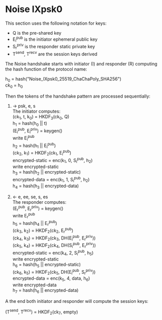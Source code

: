 # Noise IXpsk0

This section uses the following notation for keys:
- Q is the pre-shared key
- E<sub>i</sub><sup>pub</sup> is the initiator ephemeral public key
- S<sub>r</sub><sup>priv</sup> is the responder static private key
- T<sup>send</sup>, T<sup>recv</sup> are the session keys derived


The Noise handshake starts with initiator (I) and responder (R) computing the hash function of the protocol name:

h<sub>0</sub> = hash("Noise_IXpsk0_25519_ChaChaPoly_SHA256")\
ck<sub>0</sub> = h<sub>0</sub>

Then the tokens of the handshake pattern are processed sequentially:

1. -> psk, e, s\
The initiator computes:\
(ck<sub>1</sub>, t, k<sub>0</sub>) = HKDF<sub>3</sub>(ck<sub>0</sub>, Q)\
h<sub>1</sub> = hash(h<sub>0</sub> || t)\
(E<sub>i</sub><sup>pub</sup>, E<sub>i</sub><sup>priv</sup>) = keygen()\
write E<sub>i</sub><sup>pub</sup>\
h<sub>2</sub> = hash(h<sub>1</sub> || E<sub>i</sub><sup>pub</sup>)\
(ck<sub>2</sub>, k<sub>1</sub>) = HKDF<sub>2</sub>(ck<sub>1</sub>, E<sub>i</sub><sup>pub</sup>)\
encrypted-static = enc(k<sub>1</sub>, 0, S<sub>i</sub><sup>pub</sup>, h<sub>2</sub>)\
write encrypted-static\
h<sub>3</sub> = hash(h<sub>2</sub> || encrypted-static)\
encrypted-data = enc(k<sub>1</sub>, 1, S<sub>i</sub><sup>pub</sup>, h<sub>2</sub>)\
h<sub>4</sub> = hash(h<sub>3</sub> || encrypted-data)

2. <- e, ee, se, s, es\
The responder computes:\
(E<sub>r</sub><sup>pub</sup>, E<sub>r</sub><sup>priv</sup>) = keygen()\
write E<sub>r</sub><sup>pub</sup>\
h<sub>5</sub> = hash(h<sub>4</sub> || E<sub>r</sub><sup>pub</sup>)\
(ck<sub>3</sub>, k<sub>2</sub>) = HKDF<sub>2</sub>(ck<sub>2</sub>, E<sub>r</sub><sup>pub</sup>)\
(ck<sub>4</sub>, k<sub>3</sub>) = HKDF<sub>2</sub>(ck<sub>3</sub>, DH(E<sub>i</sub><sup>pub</sup>, E<sub>r</sub><sup>priv</sup>))\
(ck<sub>5</sub>, k<sub>4</sub>) = HKDF<sub>2</sub>(ck<sub>4</sub>, DH(S<sub>i</sub><sup>pub</sup>, E<sub>r</sub><sup>priv</sup>))\
encrypted-static = enc(k<sub>4</sub>, 2, S<sub>i</sub><sup>pub</sup>, h<sub>5</sub>)\
write encrypted-static\
h<sub>6</sub> = hash(h<sub>5</sub> || encrypted-static)\
(ck<sub>6</sub>, k<sub>5</sub>) = HKDF<sub>2</sub>(ck<sub>5</sub>, DH(E<sub>i</sub><sup>pub</sup>, S<sub>r</sub><sup>priv</sup>))\
encrypted-data = enc(k<sub>5</sub>, 4, data, h<sub>6</sub>)\
write encrypted-data\
h<sub>7</sub> = hash(h<sub>6</sub> || encrypted-data)

A the end both initiator and responder will compute the session keys:

(T<sup>send</sup>, T<sup>recv</sup>) = HKDF<sub>2</sub>(ck<sub>7</sub>, empty)
